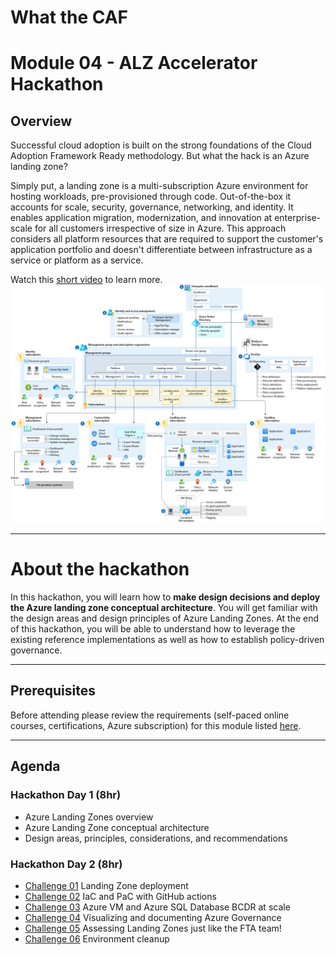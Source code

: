 # What the CAF

# Module 04 - ALZ Accelerator Hackathon

## Overview

Successful cloud adoption is built on the strong foundations of the Cloud Adoption Framework Ready methodology. But what the hack is an Azure landing zone?

Simply put, a landing zone is a multi-subscription Azure environment for hosting workloads, pre-provisioned through code. Out-of-the-box it accounts for scale, security, governance, networking, and identity. It  enables application migration, modernization, and innovation at enterprise-scale for all customers irrespective of size in Azure. This approach considers all platform resources that are required to support the customer's application portfolio and doesn't differentiate between infrastructure as a service or platform as a service.

Watch this [short video](https://www.youtube.com/watch?v=VTnqUDMchXA) to learn more.
![Azure Landing Zone Conceptual Architecture](./images/alz_accelerator.png)

---

# About the hackathon

In this hackathon, you will learn how to **make design decisions and deploy the Azure landing zone conceptual architecture**. You will get familiar with the design areas and design principles of Azure Landing Zones. At the end of this hackathon, you will be able to understand how to leverage the existing reference implementations as well as how to establish policy-driven governance.

---

## Prerequisites

Before attending please review the requirements (self-paced online courses, certifications, Azure subscription) for this module listed [here](/agenda_and_requirements.md).

---

## Agenda

### Hackathon Day 1 (8hr)

- Azure Landing Zones overview
- Azure Landing Zone conceptual architecture 
- Design areas, principles, considerations, and recommendations

### Hackathon Day 2 (8hr)

- [Challenge 01](./challenges/challenge1.md) Landing Zone deployment
- [Challenge 02](./challenges/challenge2.md) IaC and PaC with GitHub actions
- [Challenge 03](./challenges/challenge3.md) Azure VM and Azure SQL Database BCDR at scale
- [Challenge 04](./challenges/challenge4.md) Visualizing and documenting Azure Governance
- [Challenge 05](./challenges/challenge5.md) Assessing Landing Zones just like the FTA team!
- [Challenge 06](./challenges/challenge6.md) Environment cleanup
